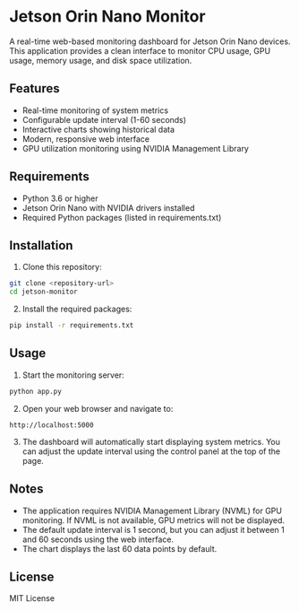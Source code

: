 # Jetson Orin Nano Monitor

A real-time web-based monitoring dashboard for Jetson Orin Nano devices. This application provides a clean interface to monitor CPU usage, GPU usage, memory usage, and disk space utilization.

## Features

- Real-time monitoring of system metrics
- Configurable update interval (1-60 seconds)
- Interactive charts showing historical data
- Modern, responsive web interface
- GPU utilization monitoring using NVIDIA Management Library

## Requirements

- Python 3.6 or higher
- Jetson Orin Nano with NVIDIA drivers installed
- Required Python packages (listed in requirements.txt)

## Installation

1. Clone this repository:
```bash
git clone <repository-url>
cd jetson-monitor
```

2. Install the required packages:
```bash
pip install -r requirements.txt
```

## Usage

1. Start the monitoring server:
```bash
python app.py
```

2. Open your web browser and navigate to:
```
http://localhost:5000
```

3. The dashboard will automatically start displaying system metrics. You can adjust the update interval using the control panel at the top of the page.

## Notes

- The application requires NVIDIA Management Library (NVML) for GPU monitoring. If NVML is not available, GPU metrics will not be displayed.
- The default update interval is 1 second, but you can adjust it between 1 and 60 seconds using the web interface.
- The chart displays the last 60 data points by default.

## License

MIT License
